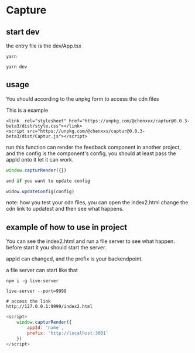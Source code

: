 # Capture

## start dev
the entry file is the dev/App.tsx

```shell
yarn

yarn dev
```

## usage


You should according to the unpkg form to access the cdn files

This is a example
```
<link  rel="stylesheet" href="https://unpkg.com/@chenxxx/captur@0.0.3-beta3/dist/style.css"></link>
<script src="https://unpkg.com/@chenxxx/captur@0.0.3-beta3/dist/Captur.js"></script>
```

run this function can render the feedback component in another project, and the config is the component's config, you should at least pass the appId onto it let it can work.

```js
window.capturRender({})

and if you want to update config

widow.updateConfig(config)
```

note: how you test your cdn files, you can open the index2.html change the cdn link to updatest and then see what happens.


## example of how to use in project 

You can see the index2.html and run a file server to see what happen. before start it you should start the server.

appId can changed, and the prefix is your backendpoint.

a file server can start like that

```shell
npm i -g live-server

live-server --port=9999

# access the link
http://127.0.0.1:9999/index2.html
```

<!-- here is the example calling code, see the details in index2.html  -->
```js
<script>
    window.capturRender({
        appId: 'name',
        prefix: 'http://localhost:3001'
    })
</script>
```